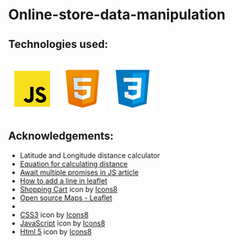 # Online-store-data-manipulation

<h2>Technologies used: <h2>
<img src="Pictures/soft-dev-icons/icons8-javascript.svg" alt="Java Script icon">
<img src="Pictures/soft-dev-icons/icons8-html-5.svg" alt="HTML icon">
<img src="Pictures/soft-dev-icons/icons8-css3.svg" alt="CSS icon">


<h2>Acknowledgements:</h2>
<ul>
    <li><a href="https://www.meridianoutpost.com/resources/etools/calculators/calculator-latitude-longitude-distance.php?"></a>Latitude and Longitude distance calculator</li>
    <li><a href="https://community.powerbi.com/t5/Desktop/How-to-calculate-lat-long-distance/td-p/1488227">Equation for calculating distance</a></li>
    <li><a href="https://www.seanmcp.com/articles/await-multiple-promises-in-javascript/">Await multiple promises in JS article</a></li>
    <li><a href="https://gis.stackexchange.com/questions/29833/drawing-polyline-in-leaflet">How to add a line in leaflet</a></li>
    <li><a target="_blank" href="https://icons8.com/icon/44050/shopping-cart">Shopping Cart</a> icon by <a target="_blank" href="https://icons8.com">Icons8</a></li>
    <li><a href="https://leafletjs.com/examples/quick-start/">Open source Maps - Leaflet</a><li>
    <li><a target="_blank" href="https://icons8.com/icon/21278/css3">CSS3</a> icon by <a target="_blank" href="https://icons8.com">Icons8</a></li>
    <li><a target="_blank" href="https://icons8.com/icon/PXTY4q2Sq2lG/javascript">JavaScript</a> icon by <a target="_blank" href="https://icons8.com">Icons8</a></li>
    <li><a target="_blank" href="https://icons8.com/icon/v8RpPQUwv0N8/html-5">Html 5</a> icon by <a target="_blank" href="https://icons8.com">Icons8</a></li>

</ul>